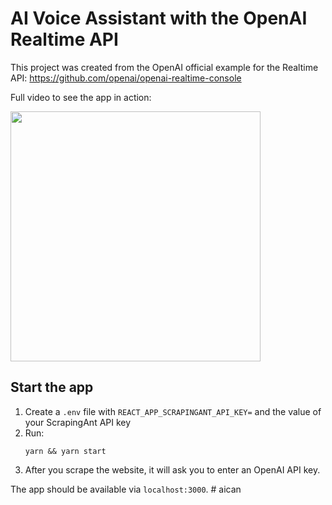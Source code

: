 # AI Voice Assistant with the OpenAI Realtime API

This project was created from the OpenAI official example for the Realtime API: https://github.com/openai/openai-realtime-console

Full video to see the app in action:

<a href="https://youtu.be/Z3akMnGmXxU" target="_blank"><image src="./thumbnail.jpg" width="400"></image></a>

## Start the app

1. Create a `.env` file with `REACT_APP_SCRAPINGANT_API_KEY=` and the value of your ScrapingAnt API key
2. Run:
   ```shell
   yarn && yarn start
   ```
3. After you scrape the website, it will ask you to enter an OpenAI API key.

The app should be available via `localhost:3000`.
#   a i c a n  
 